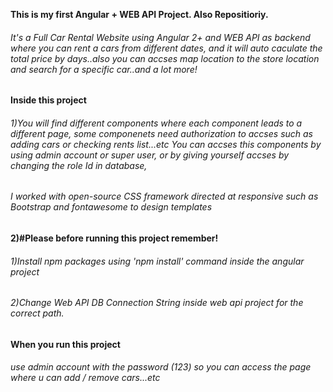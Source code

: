 <strong> This is my first Angular + WEB API Project. Also Repositioriy. </strong>                    
<h6>It's a Full Car Rental Website using Angular 2+ and WEB API as backend where you can rent a cars from different dates, and it will auto caculate the total price by days..also you can accses map location to the store location and search for a specific car..and a lot more! </h6>  

<strong>Inside this project</strong>
<h6>1)You will find different components where each component leads to a different page, some componenets need authorization to accses such as adding cars or checking rents list...etc You can accses this components by using admin account or super user, or by giving yourself accses by changing the role Id in database,</h6>
<h6>I worked with open-source CSS framework directed at responsive such as Bootstrap and fontawesome to design templates</h6>

<strong>2)#Please before running this project remember! </strong>
<h6>1)Install npm packages using 'npm install' command inside the angular project</h6>                
<h6>2)Change Web API DB Connection String inside web api project for the correct path. </h6>          



<strong> When you run this project </strong>
<h6>use admin account with the password (123) so you can access the page where u can add / remove cars...etc</h6>
